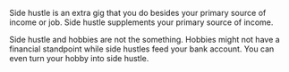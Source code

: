 ---
---
Side hustle is an extra gig that you do besides your primary source of income or job. Side hustle supplements your primary source of income. 

Side hustle and hobbies are not the something. Hobbies might not have a financial standpoint while side hustles feed your bank account. You can even turn your hobby into side hustle.

